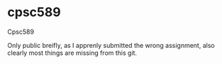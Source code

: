 # cpsc589
Cpsc589


Only public breifly, as I apprenly submitted the wrong assignment, also clearly most things are missing from this git.
